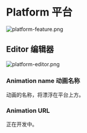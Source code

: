# Platform 平台

![platform-feature.png](https://wiki.cryptovoxels.com/platform-feature.png)

## Editor 编辑器

![platform-editor.png](https://wiki.cryptovoxels.com/platform-editor.png)

### Animation name 动画名称

动画的名称，将漂浮在平台上方。

### Animation URL

正在开发中。